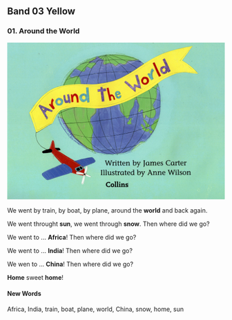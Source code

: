 ## Band 03 Yellow

### 01. Around the World

![image](./01.Around-the-World.jpg)

We went by train, by boat, by plane, around the **world** and back again.

We went throught **sun**, we went through **snow**. Then where did we go?

We went to ... **Africa**! Then where did we go?

We went to ... **India**! Then where did we go?

We wen to ... **China**! Then where did we go?

**Home** sweet **home**!



#### New Words

Africa, India, train, boat, plane, world, China, snow, home, sun
